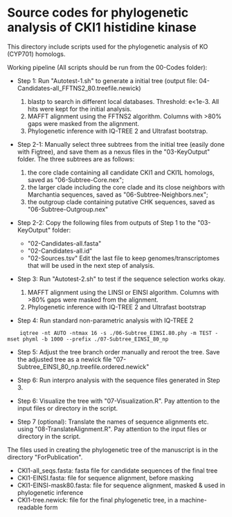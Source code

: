 # Source codes for phylogenetic analysis of CKI1 histidine kinase
This directory include scripts used for the phylogenetic analysis of KO (CYP701) homologs.

Working pipeline (All scripts should be run from the 00-Codes folder):

- Step 1: Run "Autotest-1.sh" to generate a initial tree (output file: 04-Candidates-all_FFTNS2_80.treefile.newick)
	1. blastp to search in different local databases. Threshold: e<1e-3. All hits were kept for the initial analysis.
	2. MAFFT alignment using the FFTNS2 algorithm. Columns with >80% gaps were masked from the alignment.
	3. Phylogenetic inference with IQ-TREE 2 and Ultrafast bootstrap.
- Step 2-1: Manually select three subtrees from the initial tree (easily done with Figtree), and save them as a nexus files in the "03-KeyOutput" folder.
	The three subtrees are as follows:
	1. the core clade containing all candidate CKI1 and CKI1L homologs, saved as "06-Subtree-Core.nex";
	2. the larger clade including the core clade and its close neighbors with Marchantia sequences, saved as "06-Subtree-Neighbors.nex"; 
	3. the outgroup clade containing putative CHK sequences, saved as "06-Subtree-Outgroup.nex"
- Step 2-2: Copy the following files from outputs of Step 1 to the "03-KeyOutput" folder:
	- "02-Candidates-all.fasta"
	- "02-Candidates-all.id"
	- "02-Sources.tsv"
	Edit the last file to keep genomes/transcriptomes that will be used in the next step of analysis. 

- Step 3: Run "Autotest-2.sh" to test if the sequence selection works okay.
	1. MAFFT alignment using the LINSI or EINSI algorithm. Columns with >80% gaps were masked from the alignment.
	2. Phylogenetic inference with IQ-TREE 2 and Ultrafast bootstrap
- Step 4: Run standard non-parametric analysis with IQ-TREE 2
```
	iqtree -nt AUTO -ntmax 16 -s ./06-Subtree_EINSI.80.phy -m TEST -mset phyml -b 1000 --prefix ./07-Subtree_EINSI_80_np
```
- Step 5: Adjust the tree branch order manually and reroot the tree. Save the adjusted tree as a newick file "07-Subtree_EINSI_80_np.treefile.ordered.newick"

- Step 6: Run interpro analysis with the sequence files generated in Step 3.

- Step 6: Visualize the tree with "07-Visualization.R". Pay attention to the input files or directory in the script.
- Step 7 (optional): Translate the names of sequence alignments etc. using "08-TranslateAlignment.R". Pay attention to the input files or directory in the script.


The files used in creating the phylogenetic tree of the manuscript is in the directory "ForPublication".
- CKI1-all_seqs.fasta: fasta file for candidate sequences of the final tree
- CKI1-EINSI.fasta: file for sequence alignment, before masking
- CKI1-EINSI-mask80.fasta: file for sequence alignment, masked & used in phylogenetic inference
- CKI1-tree.newick: file for the final phylogenetic tree, in a machine-readable form